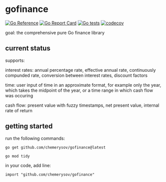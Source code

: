 # gofinance

[![Go Reference](https://pkg.go.dev/badge/github.com/chemerysov/gofinance.svg)](https://pkg.go.dev/github.com/chemerysov/gofinance)
[![Go Report Card](https://goreportcard.com/badge/github.com/chemerysov/gofinance)](https://goreportcard.com/report/github.com/chemerysov/gofinance)
[![Go tests](https://github.com/chemerysov/gofinance/actions/workflows/ci.yml/badge.svg)](https://github.com/chemerysov/gofinance/actions/workflows/ci.yml)
[![codecov](https://codecov.io/gh/chemerysov/gofinance/graph/badge.svg?token=SLS4S6LUAK)](https://codecov.io/gh/chemerysov/gofinance)

goal: the comprehensive pure Go finance library

## current status
supports:

interest rates: annual percentage rate, effective annual rate, continuously compunded rate,
conversion between interest rates, discount factors

time: user input of time in an approximate format, for example only the year, which takes the midpoint of the year, or a time range in which cash flow was occuring

cash flow: present value with fuzzy timestamps, net present value, internal rate of return

## getting started
run the following commands:

`go get github.com/chemerysov/gofinance@latest`

`go mod tidy`

in your code, add line:

`import "github.com/chemerysov/gofinance"`
